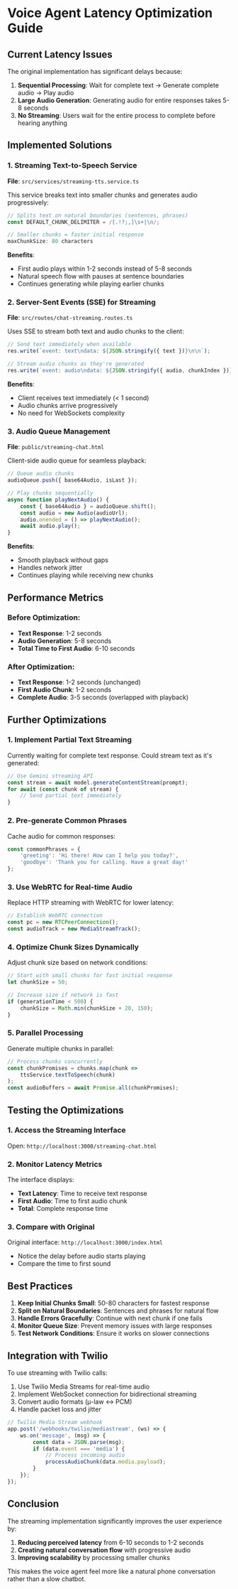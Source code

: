 # Voice Agent Latency Optimization Guide

## Current Latency Issues

The original implementation has significant delays because:

1. **Sequential Processing**: Wait for complete text → Generate complete audio → Play audio
2. **Large Audio Generation**: Generating audio for entire responses takes 5-8 seconds
3. **No Streaming**: Users wait for the entire process to complete before hearing anything

## Implemented Solutions

### 1. Streaming Text-to-Speech Service

**File**: `src/services/streaming-tts.service.ts`

This service breaks text into smaller chunks and generates audio progressively:

```typescript
// Splits text on natural boundaries (sentences, phrases)
const DEFAULT_CHUNK_DELIMITER = /[.!?;,]\s+|\n/;

// Smaller chunks = faster initial response
maxChunkSize: 80 characters
```

**Benefits**:
- First audio plays within 1-2 seconds instead of 5-8 seconds
- Natural speech flow with pauses at sentence boundaries
- Continues generating while playing earlier chunks

### 2. Server-Sent Events (SSE) for Streaming

**File**: `src/routes/chat-streaming.routes.ts`

Uses SSE to stream both text and audio chunks to the client:

```javascript
// Send text immediately when available
res.write(`event: text\ndata: ${JSON.stringify({ text })}\n\n`);

// Stream audio chunks as they're generated
res.write(`event: audio\ndata: ${JSON.stringify({ audio, chunkIndex })}\n\n`);
```

**Benefits**:
- Client receives text immediately (< 1 second)
- Audio chunks arrive progressively
- No need for WebSockets complexity

### 3. Audio Queue Management

**File**: `public/streaming-chat.html`

Client-side audio queue for seamless playback:

```javascript
// Queue audio chunks
audioQueue.push({ base64Audio, isLast });

// Play chunks sequentially
async function playNextAudio() {
    const { base64Audio } = audioQueue.shift();
    const audio = new Audio(audioUrl);
    audio.onended = () => playNextAudio();
    await audio.play();
}
```

**Benefits**:
- Smooth playback without gaps
- Handles network jitter
- Continues playing while receiving new chunks

## Performance Metrics

### Before Optimization:
- **Text Response**: 1-2 seconds
- **Audio Generation**: 5-8 seconds
- **Total Time to First Audio**: 6-10 seconds

### After Optimization:
- **Text Response**: 1-2 seconds (unchanged)
- **First Audio Chunk**: 1-2 seconds
- **Complete Audio**: 3-5 seconds (overlapped with playback)

## Further Optimizations

### 1. Implement Partial Text Streaming

Currently waiting for complete text response. Could stream text as it's generated:

```typescript
// Use Gemini streaming API
const stream = await model.generateContentStream(prompt);
for await (const chunk of stream) {
    // Send partial text immediately
}
```

### 2. Pre-generate Common Phrases

Cache audio for common responses:

```typescript
const commonPhrases = {
    'greeting': 'Hi there! How can I help you today?',
    'goodbye': 'Thank you for calling. Have a great day!'
};
```

### 3. Use WebRTC for Real-time Audio

Replace HTTP streaming with WebRTC for lower latency:

```typescript
// Establish WebRTC connection
const pc = new RTCPeerConnection();
const audioTrack = new MediaStreamTrack();
```

### 4. Optimize Chunk Sizes Dynamically

Adjust chunk size based on network conditions:

```typescript
// Start with small chunks for fast initial response
let chunkSize = 50;

// Increase size if network is fast
if (generationTime < 500) {
    chunkSize = Math.min(chunkSize + 20, 150);
}
```

### 5. Parallel Processing

Generate multiple chunks in parallel:

```typescript
// Process chunks concurrently
const chunkPromises = chunks.map(chunk => 
    ttsService.textToSpeech(chunk)
);
const audioBuffers = await Promise.all(chunkPromises);
```

## Testing the Optimizations

### 1. Access the Streaming Interface

Open: `http://localhost:3000/streaming-chat.html`

### 2. Monitor Latency Metrics

The interface displays:
- **Text Latency**: Time to receive text response
- **First Audio**: Time to first audio chunk
- **Total**: Complete response time

### 3. Compare with Original

Original interface: `http://localhost:3000/index.html`
- Notice the delay before audio starts playing
- Compare the time to first sound

## Best Practices

1. **Keep Initial Chunks Small**: 50-80 characters for fastest response
2. **Split on Natural Boundaries**: Sentences and phrases for natural flow
3. **Handle Errors Gracefully**: Continue with next chunk if one fails
4. **Monitor Queue Size**: Prevent memory issues with large responses
5. **Test Network Conditions**: Ensure it works on slower connections

## Integration with Twilio

To use streaming with Twilio calls:

1. Use Twilio Media Streams for real-time audio
2. Implement WebSocket connection for bidirectional streaming
3. Convert audio formats (μ-law ↔ PCM)
4. Handle packet loss and jitter

```typescript
// Twilio Media Stream webhook
app.post('/webhooks/twilio/mediastream', (ws) => {
    ws.on('message', (msg) => {
        const data = JSON.parse(msg);
        if (data.event === 'media') {
            // Process incoming audio
            processAudioChunk(data.media.payload);
        }
    });
});
```

## Conclusion

The streaming implementation significantly improves the user experience by:

1. **Reducing perceived latency** from 6-10 seconds to 1-2 seconds
2. **Creating natural conversation flow** with progressive audio
3. **Improving scalability** by processing smaller chunks

This makes the voice agent feel more like a natural phone conversation rather than a slow chatbot.